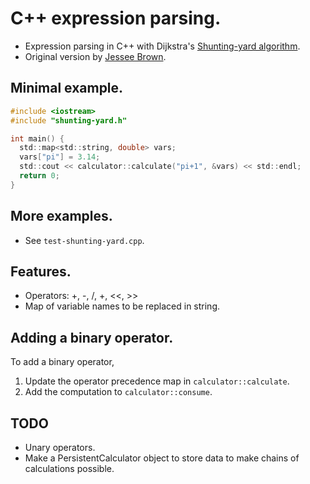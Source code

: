 # C++ expression parsing.
 + Expression parsing in C++ with Dijkstra's
   [Shunting-yard algorithm](http://en.wikipedia.org/wiki/Shunting-yard_algorithm).
 + Original version by
   [Jessee Brown](http://www.daniweb.com/software-development/cpp/code/427500/calculator-using-shunting-yard-algorithm).

## Minimal example.

```C
#include <iostream>
#include "shunting-yard.h"

int main() {
  std::map<std::string, double> vars;
  vars["pi"] = 3.14;
  std::cout << calculator::calculate("pi+1", &vars) << std::endl;
  return 0;
}
```

## More examples.
 + See `test-shunting-yard.cpp`.

## Features.
 + Operators: +, -, /, +, <<, >>
 + Map of variable names to be replaced in string.

## Adding a binary operator.
To add a binary operator,

 1. Update the operator precedence map in `calculator::calculate`.
 2. Add the computation to `calculator::consume`.

## TODO
 + Unary operators.
 + Make a PersistentCalculator object to store data
   to make chains of calculations possible.
